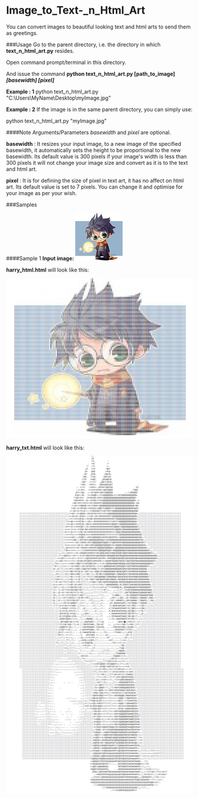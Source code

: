 # Image_to_Text-_n_Html_Art
You can convert images to beautiful looking text and html arts to send them as greetings.

###Usage
Go to the parent directory, i.e. the directory in which **text_n_html_art.py** resides.

Open command prompt/terminal in this directory.

And issue the command **python text_n_html_art.py [path_to_image] _[basewidth]_ _[pixel]_**

**Example : 1** python text_n_html_art.py "C:\Users\MyName\Desktop\myImage.jpg"

**Example : 2** If the image is in the same parent directory, you can simply use:

python text_n_html_art.py "myImage.jpg"

####Note
Arguments/Parameters _basewidth_ and _pixel_ are optional.

__basewidth__ : It resizes your input image, to a new image of the specified basewidth, it automatically sets the 
height to be proportional to the new basewidth. Its default value is 300 pixels if your image's width is less than 300 pixels it will not change your image size and convert as it is to the text and html art.

__pixel__ : It is for defining the size of pixel in text art, it has no affect on html art. Its default value is set to 7 pixels. You can change it and optimise for your image as per your wish.

###Samples

####Sample 1
**Input image:**
![harry.jpg in static_images folder](/static_images/harry.jpg)

**harry_html.html** will look like this:

![harry_html.png in static_images folder](/static_images/harry_html.png)

**harry_txt.html** will look like this:

![harry_text.png in static_images folder](/static_images/harry_text.png)
